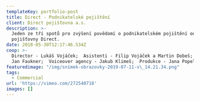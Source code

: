 ```yaml
---
templateKey: portfolio-post
title: Direct - Podnikatelské pojištění
client: Direct pojišťovna a.s.
description: >-
  Jeden ze tří spotů pro zvýšení povědomí o podnikatelském pojištění od
  pojišťovny Direct.
date: 2018-05-30T12:17:46.534Z
coop: >-
  Director - Lukáš Vojáček;  Asistenti - Filip Vojáček a Martin Dobeš;  Gaffer -
  Jan Faukner;  Voiceover agency - Jakub Klimeš;  Produkce - Jana Popelková
featuredimage: "/img/snímek-obrazovky-2019-07-11-v\_14.21.34.png"
tags:
  - Commercial
url: 'https://vimeo.com/272540718'
images: []
---
```


